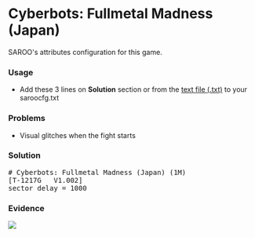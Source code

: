 # Cyberbots: Fullmetal Madness (Japan)

SAROO's attributes configuration for this game.

### Usage

- Add these 3 lines on **Solution** section or from the [text file (.txt)](./config.txt) to your saroocfg.txt

### Problems

- Visual glitches when the fight starts

### Solution

<pre># Cyberbots: Fullmetal Madness (Japan) (1M)
[T-1217G   V1.002]
sector_delay = 1000</pre>

### Evidence

[![](https://img.youtube.com/vi/CRDTKb3nweI/0.jpg)](https://youtu.be/CRDTKb3nweI)

